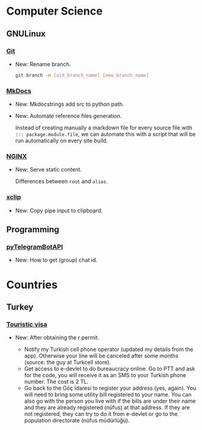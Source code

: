 # Computer Science

## GNULinux

### [Git](git.md)

* New: Rename branch.

    ```bash
    git branch -m [old_branch_name] [new_branch_name]
    ```
    

### [MkDocs](mkdocs.md)

* New: Mkdocstrings add src to python path.
* New: Automate reference files generation.

    Instead of creating manually a markdown file for every source file with
    `::: package.module.file`, we can automate this with a script that will be
    run automatically on every site build.
    

### [NGINX](nginx.md)

* New: Serve static content.

    Differences between `root` and `alias`.
    

### [xclip](xclip.md)

* New: Copy pipe input to clipboard.

## Programming

### [pyTelegramBotAPI](pytelegrambotapi.md)

* New: How to get (group) chat id.

# Countries

## Turkey

### [Touristic visa](touristic_visa.md)

* New: After obtaining the r permit.

    * Notify my Turkish cell phone operator (updated my details from the app).
      Otherwise your line will be canceled after some months (source: the guy
      at Turkcell store).
    * Get access to e-devlet to do bureaucracy online. Go to PTT and ask for the
      code, you will receive it as an SMS to your Turkish phone number. The cost
      is 2 TL.
    * Go back to the Göç İdaresi to register your address (yes, again). You will
      need to bring some utility bill registered to your name. You can also go with
      the person you live with if the bills are under their name and they are
      already registered (nüfus) at that address. If they are not registered, they
      can try to do it from e-devlet or go to the population directorate (nüfus
      müdürlüğü).